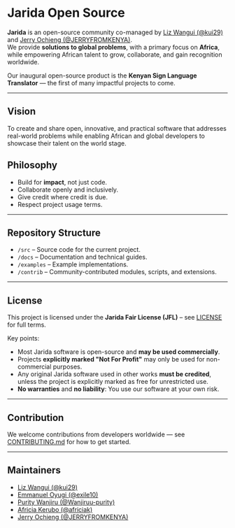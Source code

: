 # Jarida Open Source

**Jarida** is an open-source community co-managed by [Liz Wangui (@kui29)](https://github.com/kui29) and [Jerry Ochieng (@JERRYFROMKENYA)](https://github.com/JERRYFROMKENYA).  
We provide **solutions to global problems**, with a primary focus on **Africa**, while empowering African talent to grow, collaborate, and gain recognition worldwide.

Our inaugural open-source product is the **Kenyan Sign Language Translator** — the first of many impactful projects to come.

---

## Vision
To create and share open, innovative, and practical software that addresses real-world problems while enabling African and global developers to showcase their talent on the world stage.

## Philosophy
- Build for **impact**, not just code.
- Collaborate openly and inclusively.
- Give credit where credit is due.
- Respect project usage terms.

---

## Repository Structure
- `/src` – Source code for the current project.
- `/docs` – Documentation and technical guides.
- `/examples` – Example implementations.
- `/contrib` – Community-contributed modules, scripts, and extensions.

---

## License
This project is licensed under the **Jarida Fair License (JFL)** – see [LICENSE](./LICENSE) for full terms.

Key points:
- Most Jarida software is open-source and **may be used commercially**.
- Projects **explicitly marked "Not For Profit"** may only be used for non-commercial purposes.
- Any original Jarida software used in other works **must be credited**, unless the project is explicitly marked as free for unrestricted use.
- **No warranties** and **no liability**: You use our software at your own risk.

---

## Contribution
We welcome contributions from developers worldwide — see [CONTRIBUTING.md](./CONTRIBUTING.md) for how to get started.

---

## Maintainers
- [Liz Wangui (@kui29)](https://github.com/kui29)
- [Emmanuel Oyugi (@exile10)](https://github.com/exile10)
- [Purity Wanjiru (@Wanjiruu-purity)](https://github.com/wanjiruu-purity)
- [Africia Kerubo (@africiak)](https://github.com/Africiak)
- [Jerry Ochieng (@JERRYFROMKENYA)](https://github.com/JERRYFROMKENYA)
